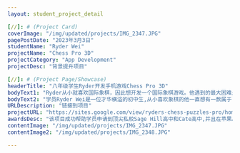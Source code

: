 ```yaml
---
layout: student_project_detail

[//]: # (Project Card)
coverImage: "/img/updated/projects/IMG_2347.JPG"
pagePostDate: "2023年3月3日"
studentName: "Ryder Wei"
projectName: "Chess Pro 3D"
projectCategory: "App Development"
projectDesc: "背景提升项目"

[//]: # (Project Page/Showcase)
headerTitle: "八年级学生Ryder开发手机游戏Chess Pro 3D"
bodyText1: "Ryder从小就喜欢国际象棋，因此想开发一个国际象棋游戏。他遇到的最大困难是将操纵杆移入手机游戏中，但最终通过简单的代码解决了这个问题。"
bodyText2: "学员Ryder Wei是一位才华横溢的初中生,从小喜欢象棋的他一直想有一款属于自己的象棋训练游戏。今年八年级的Ryder将兴趣与爱好结合开发出象棋训练项目，让训练象棋变得方便和简单，目前该项目已经在App Store发布。Ryder也成功拿到了多所顶尖私校的录取"
URLDescription: "链接到项目"
projectURL: "https://sites.google.com/view/ryders-chess-puzzles-pro/home"
awardsDesc: "该项目成功帮助学员申请到顶尖私校Sage Hill高中和Cate高中,并且在苹果APP发布"
contentImage: "/img/updated/projects/IMG_2347.JPG"
contentImage2: "/img/updated/projects/IMG_2348.JPG"

---
```

